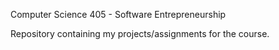 Computer Science 405 - Software Entrepreneurship

Repository containing my projects/assignments for the course.
